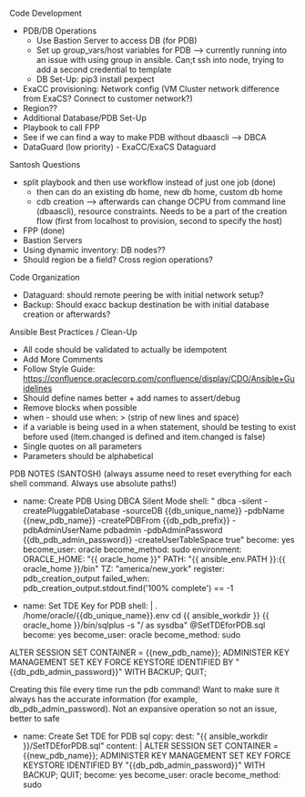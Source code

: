 
Code Development
- PDB/DB Operations
    - Use Bastion Server to access DB (for PDB)
    - Set up group_vars/host variables for PDB --> currently running into an issue with using group in ansible. Can;t ssh into node, trying to add a second credential to template
    - DB Set-Up: pip3 install pexpect
- ExaCC provisioning: Network config (VM Cluster network difference from ExaCS? Connect to customer network?)
- Region??
- Additional Database/PDB Set-Up 
- Playbook to call FPP
- See if we can find a way to make PDB without dbaascli --> DBCA
- DataGuard (low priority) - ExaCC/ExaCS Dataguard 

Santosh Questions
- split playbook and then use workflow instead of just one job (done)
    - then can do an existing db home, new db home, custom db home
    - cdb creation --> afterwards can change OCPU from command line (dbaascli), resource constraints. Needs to be a part of the creation flow (first from localhost to provision, second to specify the host)
- FPP (done)
- Bastion Servers
- Using dynamic inventory: DB nodes??
- Should region be a field? Cross region operations?


Code Organization
- Dataguard: should remote peering be with initial network setup?
- Backup: Should exacc backup destination be with initial database creation or afterwards?


Ansible Best Practices / Clean-Up
- All code should be validated to actually be idempotent
- Add More Comments
- Follow Style Guide: https://confluence.oraclecorp.com/confluence/display/CDO/Ansible+Guidelines
- Should define names better + add names to assert/debug
- Remove blocks when possible
- when - should use when: > (strip of new lines and space)
- if a variable is being used in a when statement, should be testing to exist before used (item.changed is defined and item.changed is false)
- Single quotes on all parameters
- Parameters should be alphabetical


PDB NOTES (SANTOSH)
(always assume need to reset everything for each shell command. Always use absolute paths!)

- name: Create PDB Using DBCA Silent Mode
    shell: " dbca -silent -createPluggableDatabase -sourceDB {{db_unique_name}} -pdbName {{new_pdb_name}} -createPDBFrom {{db_pdb_prefix}} -pdbAdminUserName pdbadmin -pdbAdminPassword {{db_pdb_admin_password}} -createUserTableSpace true"
    become: yes
    become_user: oracle
    become_method: sudo
    environment:
       ORACLE_HOME: "{{ oracle_home }}"
       PATH: "{{ ansible_env.PATH }}:{{ oracle_home }}/bin"
       TZ: "america/new_york"
    register: pdb_creation_output
    failed_when: pdb_creation_output.stdout.find('100% complete') == -1

- name: Set TDE Key for PDB
    shell: |
        . /home/oracle/{{db_unique_name}}.env
        cd {{ ansible_workdir }}
        {{ oracle_home }}/bin/sqlplus -s "/ as sysdba" @SetTDEforPDB.sql
    become: yes
    become_user: oracle
    become_method: sudo

ALTER SESSION SET CONTAINER = {{new_pdb_name}};
ADMINISTER KEY MANAGEMENT SET KEY FORCE KEYSTORE IDENTIFIED BY "{{db_pdb_admin_password}}" WITH BACKUP;
QUIT;

Creating this file every time run the pdb command! Want to make sure it always has the accurate information (for example, db_pdb_admin_password). Not an expansive operation so not an issue, better to safe
- name: Create Set TDE for PDB sql
    copy:
      dest: "{{ ansible_workdir }}/SetTDEforPDB.sql"
      content: |
        ALTER SESSION SET CONTAINER = {{new_pdb_name}};
        ADMINISTER KEY MANAGEMENT SET KEY FORCE KEYSTORE IDENTIFIED BY "{{db_pdb_admin_password}}" WITH BACKUP;
        QUIT;
    become: yes
    become_user: oracle
    become_method: sudo